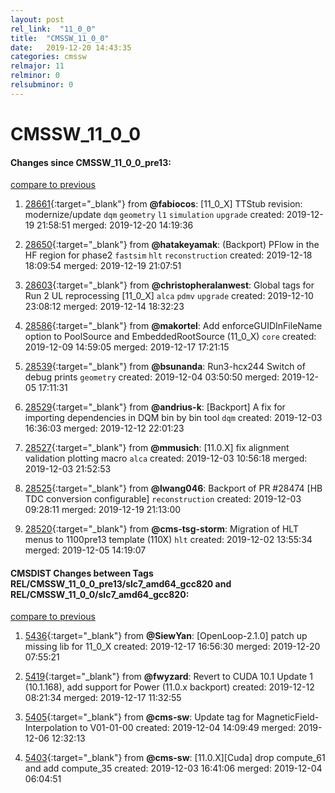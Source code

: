 ```yaml
---
layout: post
rel_link:  "11_0_0"
title:  "CMSSW_11_0_0"
date:   2019-12-20 14:43:35
categories: cmssw
relmajor: 11
relminor: 0
relsubminor: 0
---
```


# CMSSW_11_0_0
#### Changes since CMSSW_11_0_0_pre13:
[compare to previous](https://github.com/cms-sw/cmssw/compare/CMSSW_11_0_0_pre13...CMSSW_11_0_0)



1. [28661](http://github.com/cms-sw/cmssw/pull/28661){:target="_blank"}  from **@fabiocos**: [11_0_X] TTStub revision: modernize/update `dqm`  `geometry`  `l1`  `simulation`  `upgrade`  created: 2019-12-19 21:58:51 merged: 2019-12-20 14:19:36



2. [28650](http://github.com/cms-sw/cmssw/pull/28650){:target="_blank"}  from **@hatakeyamak**: (Backport) PFlow in the HF region for phase2 `fastsim`  `hlt`  `reconstruction`  created: 2019-12-18 18:09:54 merged: 2019-12-19 21:07:51



3. [28603](http://github.com/cms-sw/cmssw/pull/28603){:target="_blank"}  from **@christopheralanwest**: Global tags for Run 2 UL reprocessing [11_0_X] `alca`  `pdmv`  `upgrade`  created: 2019-12-10 23:08:12 merged: 2019-12-14 18:32:23



4. [28586](http://github.com/cms-sw/cmssw/pull/28586){:target="_blank"}  from **@makortel**: Add enforceGUIDInFileName option to PoolSource and EmbeddedRootSource (11_0_X) `core`  created: 2019-12-09 14:59:05 merged: 2019-12-17 17:21:15



5. [28539](http://github.com/cms-sw/cmssw/pull/28539){:target="_blank"}  from **@bsunanda**: Run3-hcx244 Switch of debug prints `geometry`  created: 2019-12-04 03:50:50 merged: 2019-12-05 17:11:31



6. [28529](http://github.com/cms-sw/cmssw/pull/28529){:target="_blank"}  from **@andrius-k**: [Backport] A fix for importing dependencies in DQM bin by bin tool `dqm`  created: 2019-12-03 16:36:03 merged: 2019-12-12 22:01:23



7. [28527](http://github.com/cms-sw/cmssw/pull/28527){:target="_blank"}  from **@mmusich**: [11.0.X] fix alignment validation plotting macro  `alca`  created: 2019-12-03 10:56:18 merged: 2019-12-03 21:52:53



8. [28525](http://github.com/cms-sw/cmssw/pull/28525){:target="_blank"}  from **@lwang046**: Backport of PR #28474 [HB TDC conversion configurable] `reconstruction`  created: 2019-12-03 09:28:11 merged: 2019-12-19 21:13:00



9. [28520](http://github.com/cms-sw/cmssw/pull/28520){:target="_blank"}  from **@cms-tsg-storm**: Migration of HLT menus to 1100pre13 template (110X) `hlt`  created: 2019-12-02 13:55:34 merged: 2019-12-05 14:19:07



#### CMSDIST Changes between Tags REL/CMSSW_11_0_0_pre13/slc7_amd64_gcc820 and REL/CMSSW_11_0_0/slc7_amd64_gcc820:
[compare to previous](https://github.com/cms-sw/cmsdist/compare/REL/CMSSW_11_0_0_pre13/slc7_amd64_gcc820...REL/CMSSW_11_0_0/slc7_amd64_gcc820)



1. [5436](http://github.com/cms-sw/cmsdist/pull/5436){:target="_blank"}  from **@SiewYan**: [OpenLoop-2.1.0] patch up missing lib for 11_0_X created: 2019-12-17 16:56:30 merged: 2019-12-20 07:55:21

2. [5419](http://github.com/cms-sw/cmsdist/pull/5419){:target="_blank"}  from **@fwyzard**: Revert to CUDA 10.1 Update 1 (10.1.168), add support for Power (11.0.x backport) created: 2019-12-12 08:21:34 merged: 2019-12-17 11:32:55

3. [5405](http://github.com/cms-sw/cmsdist/pull/5405){:target="_blank"}  from **@cms-sw**: Update tag for MagneticField-Interpolation to V01-01-00 created: 2019-12-04 14:09:49 merged: 2019-12-06 12:32:13

4. [5403](http://github.com/cms-sw/cmsdist/pull/5403){:target="_blank"}  from **@cms-sw**: [11.0.X][Cuda] drop compute_61 and add compute_35 created: 2019-12-03 16:41:06 merged: 2019-12-04 06:04:51

